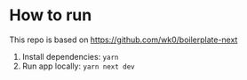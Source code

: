# How to run

This repo is based on https://github.com/wk0/boilerplate-next

1. Install dependencies: `yarn`
2. Run app locally: `yarn next dev`
